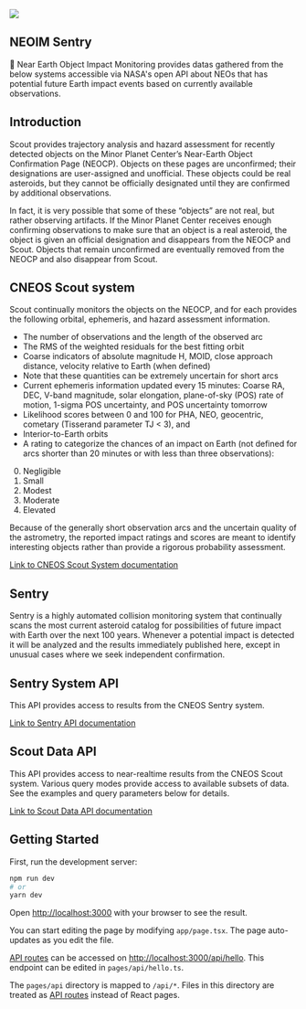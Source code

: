 ![](https://cneos.jpl.nasa.gov/images/cneos_banner.png)

## NEOIM Sentry

📡 Near Earth Object Impact Monitoring provides datas gathered from the below systems accessible via NASA's open API about NEOs that has potential future Earth impact events based on currently available observations.

## Introduction

Scout provides trajectory analysis and hazard assessment for recently detected objects on the Minor Planet Center’s
Near-Earth Object Confirmation Page (NEOCP). Objects on these pages are unconfirmed; their designations are
user-assigned and unofficial. These objects could be real asteroids, but they cannot be officially designated until they
are confirmed by additional observations.

In fact, it is very possible that some of these “objects” are not real, but
rather observing artifacts. If the Minor Planet Center receives enough confirming observations to make sure that an
object is a real asteroid, the object is given an official designation and disappears from the NEOCP and Scout. Objects
that remain unconfirmed are eventually removed from the NEOCP and also disappear from Scout.

## CNEOS Scout system

Scout continually monitors the objects on the NEOCP, and for each provides the following orbital, ephemeris, and hazard
assessment information.

- The number of observations and the length of the observed arc
- The RMS of the weighted residuals for the best fitting orbit
- Coarse indicators of absolute magnitude H, MOID, close approach distance, velocity relative to Earth (when defined)
- Note that these quantities can be extremely uncertain for short arcs
- Current ephemeris information updated every 15 minutes: Coarse RA, DEC, V-band magnitude, solar elongation, plane-of-sky (POS) rate of motion, 1-sigma POS uncertainty, and POS uncertainty tomorrow
- Likelihood scores between 0 and 100 for PHA, NEO, geocentric, cometary (Tisserand parameter TJ < 3), and
- Interior-to-Earth orbits
- A rating to categorize the chances of an impact on Earth (not defined for arcs shorter than 20 minutes or with less than three observations):
0. Negligible
1. Small
2. Modest
3. Moderate
4. Elevated

Because of the generally short observation arcs and the uncertain quality of the astrometry, the reported impact ratings
and scores are meant to identify interesting objects rather than provide a rigorous probability assessment.

[Link to CNEOS Scout System documentation](https://cneos.jpl.nasa.gov/scout/intro.html)

## Sentry
Sentry is a highly automated collision monitoring system that continually scans the most current asteroid catalog for possibilities of future impact with Earth over the next 100 years. Whenever a potential impact is detected it will be analyzed and the results immediately published here, except in unusual cases where we seek independent confirmation.

## Sentry System API
This API provides access to results from the CNEOS Sentry system.

[Link to Sentry API documentation](https://ssd-api.jpl.nasa.gov/doc/sentry.html)

## Scout Data API
This API provides access to near-realtime results from the CNEOS Scout system. Various query modes provide access to available subsets of data. See the examples and query parameters below for details.

[Link to Scout Data API documentation](https://ssd-api.jpl.nasa.gov/doc/scout.html)

## Getting Started

First, run the development server:

```bash
npm run dev
# or
yarn dev
```

Open [http://localhost:3000](http://localhost:3000) with your browser to see the result.

You can start editing the page by modifying `app/page.tsx`. The page auto-updates as you edit the file.

[API routes](https://nextjs.org/docs/api-routes/introduction) can be accessed
on [http://localhost:3000/api/hello](http://localhost:3000/api/hello). This endpoint can be edited
in `pages/api/hello.ts`.

The `pages/api` directory is mapped to `/api/*`. Files in this directory are treated
as [API routes](https://nextjs.org/docs/api-routes/introduction) instead of React pages.
